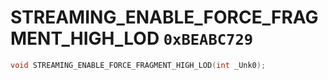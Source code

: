 # STREAMING_ENABLE_FORCE_FRAGMENT_HIGH_LOD `0xBEABC729`

```cpp
void STREAMING_ENABLE_FORCE_FRAGMENT_HIGH_LOD(int _Unk0);
```